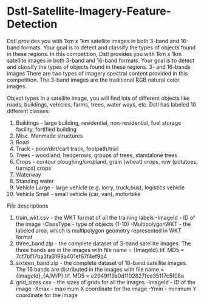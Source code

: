 # Dstl-Satellite-Imagery-Feature-Detection
Dstl provides you with 1km x 1km satellite images in both 3-band and 16-band formats. Your goal is to detect and classify the types of objects found in these regions. 
In this competition, Dstl provides you with 1km x 1km satellite images in both 3-band and 16-band formats. Your goal is to detect and classify the types of objects found in these regions. 
3- and 16-bands images
There are two types of imagery spectral content provided in this competition. The 3-band images are the traditional RGB natural color images.

Object types
In a satellite image, you will find lots of different objects like roads, buildings, vehicles, farms, trees, water ways, etc. Dstl has labeled 10 different classes:

1. Buildings - large building, residential, non-residential, fuel storage facility, fortified building
2. Misc. Manmade structures 
3. Road 
4. Track - poor/dirt/cart track, footpath/trail
5. Trees - woodland, hedgerows, groups of trees, standalone trees
6. Crops - contour ploughing/cropland, grain (wheat) crops, row (potatoes, turnips) crops
7. Waterway 
8. Standing water
9. Vehicle Large - large vehicle (e.g. lorry, truck,bus), logistics vehicle
10. Vehicle Small - small vehicle (car, van), motorbike

File descriptions
1. train_wkt.csv - the WKT format of all the training labels
    -ImageId - ID of the image
    -ClassType - type of objects (1-10)
    -MultipolygonWKT - the labeled area, which is multipolygon geometry represented in WKT format 
2. three_band.zip - the complete dataset of 3-band satellite images. The three bands are in the images with file name = {ImageId}.tif. MD5 = 7cf7bf17ba3fa3198a401ef67f4ef9b4 
3. sixteen_band.zip - the complete dataset of 16-band satellite images. The 16 bands are distributed in the images with file name = {ImageId}_{A/M/P}.tif. MD5 = e2949f19a0d1102827fce35117c5f08a
4. grid_sizes.csv - the sizes of grids for all the images
    -ImageId - ID of the image
    -Xmax - maximum X coordinate for the image
    -Ymin - minimum Y coordinate for the image
